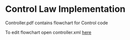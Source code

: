 # Control Law Implementation

Controller.pdf contains flowchart for Control code

To edit flowchart open controller.xml [here](https://www.draw.io/)
